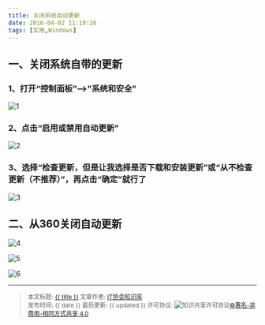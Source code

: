 ```yaml
---
title: 关闭系统自动更新
date: 2016-04-02 11:19:26
tags: [实用,Windows]
---
```


## 一、关闭系统自带的更新

### 1、打开“控制面板”——>"系统和安全"

<!--more-->
![1](http://7xsf09.com1.z0.glb.clouddn.com/16-4-2/72641557.jpg)

### 2、点击“启用或禁用自动更新”

![2](http://7xsf09.com1.z0.glb.clouddn.com/16-4-2/33608964.jpg)

### 3、选择“检查更新，但是让我选择是否下载和安装更新”或“从不检查更新（不推荐）”，再点击“确定”就行了

![3](http://7xsf09.com1.z0.glb.clouddn.com/16-4-2/59580551.jpg)

## 二、从360关闭自动更新
  
![4](http://7xsf09.com1.z0.glb.clouddn.com/16-4-2/99494451.jpg)

![5](http://7xsf09.com1.z0.glb.clouddn.com/16-4-2/90481446.jpg)

![6](http://7xsf09.com1.z0.glb.clouddn.com/16-4-2/19854919.jpg)

----------------

><span style="font-size:12px">本文标题: <a href="{{ permalink }}">{{ title }}</a>
文章作者: <a href="http://itxiehui.github.io/">IT协会知识库</a>  
发布时间: {{ date }}
最后更新: {{ updated }}
许可协议: <img alt="知识共享许可协议" style="border-width:0" src="https://i.creativecommons.org/l/by-nc-sa/4.0/80x15.png" /><a rel="license" href="http://creativecommons.org/licenses/by-nc-sa/4.0/">©署名-非商用-相同方式共享 4.0</a></span>